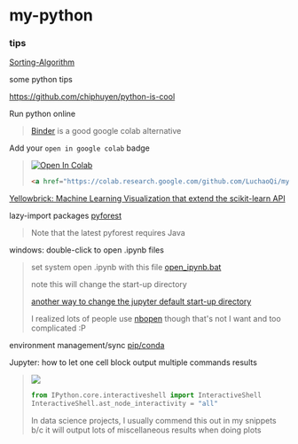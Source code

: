 # my-python



### tips





[Sorting-Algorithm](https://github.com/hustcc/JS-Sorting-Algorithm)



some python tips 

https://github.com/chiphuyen/python-is-cool



Run python online

> [Binder](https://mybinder.org/) is a good google colab alternative

Add your `open in google colab` badge

> <a href="https://colab.research.google.com/github.com/LuchaoQi/my-python" target="_parent"><img src="https://colab.research.google.com/assets/colab-badge.svg" alt="Open In Colab"/></a>
>
> ```html
> <a href="https://colab.research.google.com/github.com/LuchaoQi/my-python" target="_parent"><img src="https://colab.research.google.com/assets/colab-badge.svg" alt="Open In Colab"/></a>
> ```







[Yellowbrick: Machine Learning Visualization that extend the scikit-learn API](https://www.scikit-yb.org/en/latest/index.html#yellowbrick-machine-learning-visualization)





lazy-import packages [pyforest](https://github.com/8080labs/pyforest#demo-in-jupyter-notebook)

>  Note that the latest pyforest requires Java





windows: double-click to open .ipynb files 

> set system open .ipynb with this file [open_ipynb.bat](https://github.com/LuchaoQi/my-python/blob/master/open_ipynb.bat) 
>
> note this will change the start-up directory
>
> [another way to change the jupyter default start-up directory](https://mp.weixin.qq.com/s?__biz=Mzg3MTAyMDMxOQ==&mid=2247483866&idx=1&sn=9f08b1a95f4b66f91d0984484ab046e0&chksm=ce85a3aaf9f22abc8c38ebbdb3ae2380b66324954605d3f02a8c63586dd69a7e90ccabeeebf0&mpshare=1&scene=1&srcid=&sharer_sharetime=1575642056921&sharer_shareid=54d7b6bf73b347d381a7bff3f78b99d1&key=618a98a1e39c24e675f4effc46236faa89626f09b54ffb1737eae897e8c66cdb7c000259f43b833fb842aad384e23e299fce59a41ba1bc2414c2d434b7121a446dc48e0004401f6cb042c7d2f05c6950&ascene=1&uin=NzA3NTE3MTMz&devicetype=Windows+10&version=62070158&lang=en&exportkey=AxawcEAZAoYfElAbo2%2FnmAQ%3D&pass_ticket=ee2Re0y5GRDC7Z5JO2IRPQMYtoeI2sD8LkuPcXANvvpCdl6NlB9x9gylFsx2yZyu) 
>
> I realized lots of people use [nbopen](https://github.com/takluyver/nbopen) though that's not I want and too complicated :P





environment management/sync [pip/conda](https://www.jianshu.com/p/b86c17057da8?utm_campaign=maleskine&utm_content=note&utm_medium=seo_notes&utm_source=recommendation)





Jupyter: how to let one cell block output multiple commands results

> ![](https://mmbiz.qpic.cn/mmbiz_png/qsxsdMygxBwjFVibWCRP2eicDD1UXw7NeiaJq0XQhyPPU8EvFqdiahCVmHDbWSrJvPslgpgDHTFiciajUicLFj1x72QSQ/640?wx_fmt=png&tp=webp&wxfrom=5&wx_lazy=1&wx_co=1)
>
> ```python
> from IPython.core.interactiveshell import InteractiveShell
> InteractiveShell.ast_node_interactivity = "all"
> ```
>
> In data science projects, I usually commend this out in my snippets b/c it will output lots of miscellaneous results when doing plots



